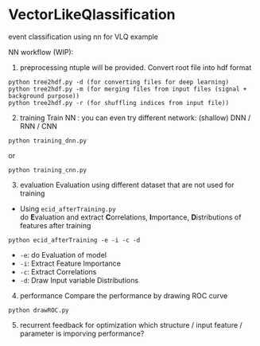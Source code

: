 # VectorLikeQlassification
event classification using nn for VLQ example

NN workflow (WIP):

1. preprocessing
ntuple will be provided. Convert root file into hdf format
```
python tree2hdf.py -d (for converting files for deep learning)
python tree2hdf.py -m (for merging files from input files (signal + background purpose))
python tree2hdf.py -r (for shuffling indices from input file))
```

2. training
Train NN : you can even try different network: (shallow) DNN / RNN / CNN
```
python training_dnn.py
```
or
```
python training_cnn.py
```

3. evaluation
Evaluation using different dataset that are not used for training
- Using ```ecid_afterTraining.py```<br>
do **E**valuation and extract **C**orrelations, **I**mportance, **D**istributions of features after training

```
python ecid_afterTraining -e -i -c -d
```
- ```-e```: do Evaluation of model
- ```-i```: Extract Feature Importance
- ```-c```: Extract Correlations
- ```-d```: Draw Input variable Distributions

4. performance
Compare the performance by drawing ROC curve
```
python drawROC.py
```

5. recurrent feedback for optimization
which structure / input feature / parameter is imporving performance?
